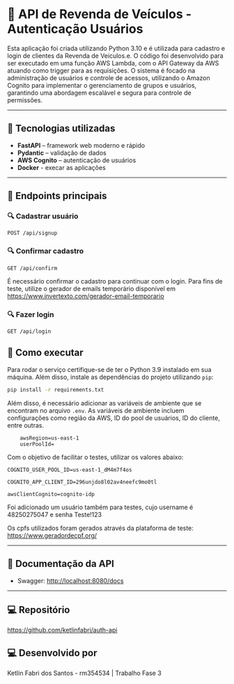 # 🚗 API de Revenda de Veículos - Autenticação Usuários

Esta aplicação foi criada utilizando Python 3.10 e é utilizada para cadastro e login de clientes da Revenda de Veículos.e. O código foi desenvolvido para ser executado em uma função AWS Lambda, com o API Gateway da AWS atuando como trigger para as requisições. O sistema é focado na administração de usuários e controle de acessos, utilizando o Amazon Cognito para implementar o gerenciamento de grupos e usuários, garantindo uma abordagem escalável e segura para controle de permissões.

---

## 🧰 Tecnologias utilizadas

- **FastAPI** – framework web moderno e rápido
- **Pydantic** – validação de dados
- **AWS Cognito** – autenticação de usuários
- **Docker** - execar as aplicações

---

## 📌 Endpoints principais

### 🔍 Cadastrar usuário

`POST /api/signup`

### 🔍 Confirmar cadastro

`GET /api/confirm`

É necessário confirmar o cadastro para continuar com o login. Para fins de teste, utilize o gerador de emails temporário disponível em https://www.invertexto.com/gerador-email-temporario
### 🔍 Fazer login

`GET /api/login`


## 🚀 Como executar
Para rodar o serviço certifique-se de ter o Python 3.9 instalado em sua máquina. Além disso, instale as dependências do projeto utilizando `pip`:
```bash
pip install -r requirements.txt
```
Além disso, é necessário adicionar as variáveis de ambiente que se encontram no arquivo `.env`. As variáveis de ambiente incluem configurações como região da AWS, ID do pool de usuários, ID do cliente, entre outras.

```env
    awsRegion=us-east-1
    userPoolId=
```

Com o objetivo de facilitar o testes, utilizar os valores abaixo:
```
COGNITO_USER_POOL_ID=us-east-1_dM4m7f4os

COGNITO_APP_CLIENT_ID=296unjdo8l02av4neefc9mo0tl

awsClientCognito=cognito-idp
```

Foi adicionado um usuário também para testes, cujo username é 48250275047 e senha Teste!123

Os cpfs utilizados foram gerados através da plataforma de teste: https://www.geradordecpf.org/

---

## 📑 Documentação da API

- Swagger: [http://localhost:8080/docs](http://localhost:8080/docs)

---

## ‍💻 Repositório
   https://github.com/ketlinfabri/auth-api

## ‍💻 Desenvolvido por

Ketlin Fabri dos Santos  - rm354534 | Trabalho Fase 3